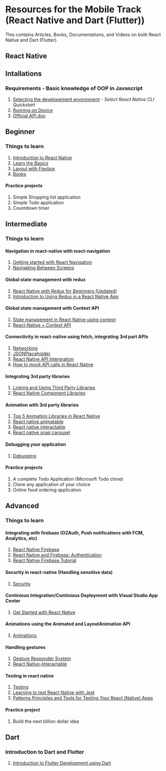 # Resources for the Mobile Track (React Native and Dart (Flutter))

This contains Articles, Books, Documentations, and Videos on both React Native  and Dart (Flutter).

## React Native

## Intallations

### Requirements - Basic knowledge of OOP in Javascript

1. [Selecting the developement environment](https://reactnative.dev/docs/environment-setup) - *Select React Native CLI Quickstart*
2. [Running on Device](https://reactnative.dev/docs/running-on-device)
3. [Official API doc](https://reactnative.dev/docs/components-and-apis)

## Beginner

### Things to learn

1. [Introduction to React Native](https://reactnative.dev/docs/getting-started)
2. [Learn the Basics](https://reactnative.dev/docs/tutorial)
3. [Layout with Flexbox](https://reactnative.dev/docs/flexbox)
4. [Books](https://github.com/DSC-Unilag/Books)

#### Practice projects

1. Simple Shopping list application
2. Simple Todo application
3. Countdown timer

## Intermediate

### Things to learn

#### Navigation in react-native with react-navigation

1. [Getting started with React Navigation](https://reactnavigation.org/docs/getting-started)
2. [Navigating Between Screens](https://reactnative.dev/docs/navigation)

#### Global state management with redux

1. [React Native with Redux for Beginners (Updated)](https://medium.com/@imranhishaam/react-native-with-redux-for-beginners-6281959a2899)
2. [Introduction to Using Redux in a React Native App](https://alligator.io/react/react-native-redux/)

#### Global state management with Context API

1. [State management in React Native using context](https://dev.to/emeka/state-management-in-react-native-using-context-14no)
2. [React-Native + Context API](https://medium.com/@danielteles95/react-native-context-api-b801df44fb52)

#### Connectivity in react-native using fetch, integrating 3rd part APIs

1. [Networking](https://reactnative.dev/docs/network)
2. [JSONPlaceholder](https://jsonplaceholder.typicode.com/)
3. [React Native API Intergration](https://www.opencodez.com/react-native/react-native-api-integration.htm)
4. [How to mock API calls in React Native](https://meeshkan.com/blog/mock-api-calls-react-native/)

#### Integrating 3rd party libraries

1. [Linking and Using Third Party Libraries](https://www.javatpoint.com/react-native-third-party-libraries)
2. [React Native Component Libraries](https://www.codeinwp.com/blog/react-native-component-libraries/)

#### Animation with 3rd party libraries

1. [Top 5 Animation Libraries in React Native](https://blog.bitsrc.io/top-5-animation-libraries-in-react-native-d00ec8ddfc8d)
2. [React native animatable](https://github.com/oblador/react-native-animatable)
3. [React native interactable](https://github.com/wix/react-native-interactable)
4. [React native snap carousel](https://github.com/archriss/react-native-snap-carousel)

#### Debugging your application

1. [Debugging](https://reactnative.dev/docs/debugging)

#### Practice projects

1. A complete Todo Application (Microsoft Todo clone)
2. Clone any application of your choice
3. Online food ordering application

## Advanced

### Things to learn

#### Integrating with firebase (O2Auth, Push notifications with FCM, Analytics, etc)

1. [React Native Firebase](https://rnfirebase.io/)
2. [React Native and Firebase: Authentication](https://medium.com/better-programming/react-native-firebase-authentication-7652e1d2c8a2)
3. [React Native Firebase Tutorial](https://dev.to/adriantwarog/react-native-firebase-tutorial-3nc1)

#### Security in react-native (Handling sensitive data)

1. [Security](https://reactnative.dev/docs/security)

#### Continious Integration/Continious Deployment with Visual Studio App Center

1. [Get Started with React Native](https://docs.microsoft.com/en-us/appcenter/sdk/getting-started/react-native)

#### Animations using the Animated and LayoutAnimation API

1. [Animations](https://reactnative.dev/docs/animations)

#### Handling gestures

1. [Gesture Responder System](https://reactnative.dev/docs/gesture-responder-system)
2. [React Native-Interactable](https://github.com/wix/react-native-interactable)

#### Testing in react native

1. [Testing](https://reactnative.dev/docs/testing-overview)
2. [Learning to test React Native with Jest](https://medium.com/react-native-training/learning-to-test-react-native-with-jest-part-1-f782c4e30101)
3. [Patterns Principles and Tools for Testing Your React (Native) Apps](https://www.philosophicalhacker.com/post/patterns-principles-and-tools-for-testing-react-native-apps/)

#### Practice project

1. Build the next billion dollar idea

## Dart

### Introduction to Dart and Flutter

1. [Introduction to Flutter Development using Dart](https://www.appbrewery.co/courses/851555/)
